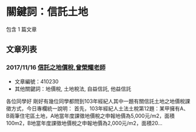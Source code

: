 # 關鍵詞：信託土地

包含 1 篇文章

## 文章列表

### 2017/11/16 [信託之地價稅,曾榮耀老師](../../articles/410230_%E4%BF%A1%E8%A8%97%E4%B9%8B%E5%9C%B0%E5%83%B9%E7%A8%85%2C%E6%9B%BE%E6%A6%AE%E8%80%80%E8%80%81%E5%B8%AB.md)
- 文章編號：410230
- 其他關鍵詞：地價稅, 土地稅法, 自益信託, 他益信託

各位同學好 剛好有幾位同學都問到103年經紀人其中一題有關信託土地之地價稅課徵方式，今日專欄統一說明： 首先，103年經紀人土法土稅第12題：某甲擁有A、B兩筆住宅區土地，A地當年度課徵地價稅之申報地價為5,000元/m2，面積100m2，B地當年度課徵地價稅之申報地價為2,000元/m2，面積20...
